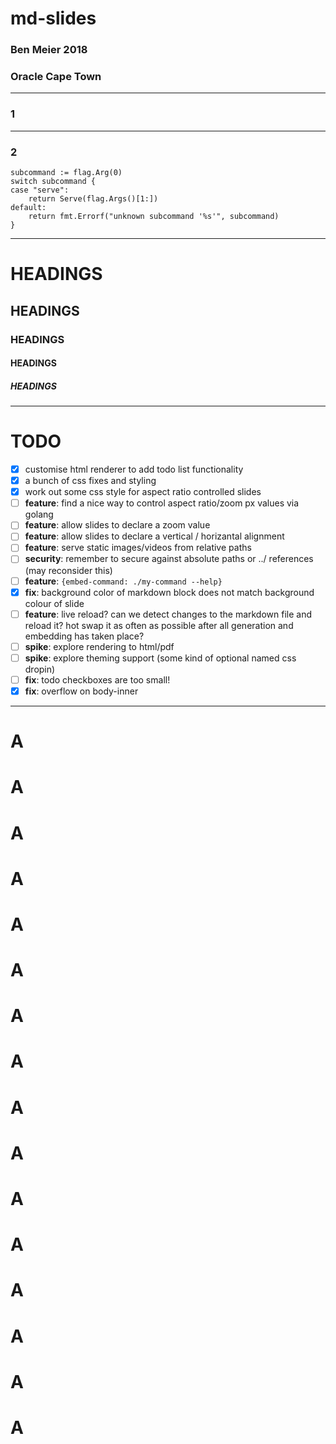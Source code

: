 # md-slides

### Ben Meier 2018
### Oracle Cape Town

---

### 1

---

### 2

```
subcommand := flag.Arg(0)
switch subcommand {
case "serve":
    return Serve(flag.Args()[1:])
default:
    return fmt.Errorf("unknown subcommand '%s'", subcommand)
}
```

---

# HEADINGS
## HEADINGS
### HEADINGS
#### HEADINGS
##### HEADINGS

---

# TODO

- [x] customise html renderer to add todo list functionality
- [x] a bunch of css fixes and styling
- [x] work out some css style for aspect ratio controlled slides
- [ ] **feature**: find a nice way to control aspect ratio/zoom px values via golang
- [ ] **feature**: allow slides to declare a zoom value
- [ ] **feature**: allow slides to declare a vertical / horizantal alignment
- [ ] **feature**: serve static images/videos from relative paths
- [ ] **security**: remember to secure against absolute paths or ../ references (may reconsider this)
- [ ] **feature**: `{embed-command: ./my-command --help}`
- [x] **fix**: background color of markdown block does not match background colour of slide
- [ ] **feature**: live reload? can we detect changes to the markdown file and reload it? hot swap it as often as possible after all generation and embedding has taken place?
- [ ] **spike**: explore rendering to html/pdf
- [ ] **spike**: explore theming support (some kind of optional named css dropin)
- [ ] **fix**: todo checkboxes are too small!
- [x] **fix**: overflow on body-inner

---

# A
# A
# A
# A
# A
# A
# A
# A
# A
# A
# A
# A
# A
# A
# A
# A

